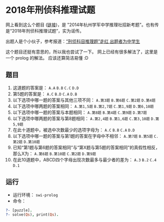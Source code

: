# 2018年刑侦科推理试题

网上看到这么个题目 ([链接](https://zhuanlan.zhihu.com/p/36489801))，是 "2014年杭州学军中学推理社招新考题"。也有传是“2018年刑侦科推理试题”，实为谣传。

出题人是个小伙子，参考报道：[“刑侦科目推理题”走红 出题者为中学生
](http://society.people.com.cn/n1/2018/0308/c1008-29854595.html)

这个题目还挺有意思的，所以我也尝试了一下。 网上已经有很多解法了，这里是一个 prolog 的解法。 应该还算简洁易懂 :D

## 题目
1. 这道题的答案是：  `A.A` `B.B` `C.C` `D.D`
2. 第5题的答案是：   `A.C` `B.D` `C.A` `D.B`
3. 以下选项中哪一题的答案与其他三项不同：
`A.第3题` `B.第6题` `C.第2题` `D.第4题`
4. 以下选项中哪两题的答案相同：
`A.第1,5题` `B.第2,7题` `C.第1,9题` `D.第6,10题`
5. 以下选项中哪一题的答案与本题相同：
`A.第8题` `B.第4题` `C.第9题` `D.第7题`
6. 以下选项中哪两题的答案与第8题相同：
`A.第2,4题` `B.第1,6题` `C.第3,10题` `D.第5,9题`
7. 在此十道题中，被选中次数最少的选项字母为：
`A.C` `B.B` `C.A` `D.D`
8. 以下选项中哪一题的答案与第1题的答案在字母中不相邻：
`A.第7题` `B.第5题` `C.第2题` `D.第10题`
9. 已知“第1题与第6题的答案相同”与“第X题与第5题的答案相同”的真假性相反，那么X为：
`A.第6题` `B.第10题` `C.第2题` `D.第9题`
10. 在此10道题中，ABCD四个字母出现次数最多与最少者的差为：
`A.3` `B.2` `C.4` `D.1`


## 运行
* 运行环境： `swi-prolog`
* 命令：
```prolog
?- [puzzle].
?- solve(Qs), print(Qs).
```